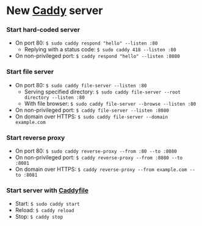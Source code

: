 # New [Caddy](https://caddyserver.com/docs/) server

### Start hard-coded server

- On port 80: `$ sudo caddy respond "hello" --listen :80`
  - Replying with a status code: `$ sudo caddy 418 --listen :80`
- On non-privileged port: `$ caddy respond "hello" --listen :8080`

### Start file server

- On port 80: `$ sudo caddy file-server --listen :80`
  - Serving specified directory: `$ sudo caddy file-server --root directory --listen :80`
  - With file browser: `$ sudo caddy file-server --browse --listen :80`
- On non-privileged port: `$ caddy file-server --listen :8080`
- On domain over HTTPS: `$ sudo caddy file-server --domain example.com`

### Start reverse proxy

- On port 80: `$ sudo caddy reverse-proxy --from :80 --to :8080`
- On non-privileged port: `$ caddy reverse-proxy --from :8080 --to :8081`
- On domain over HTTPS: `$ caddy reverse-proxy --from example.com --to :8081`

### Start server with [Caddyfile](https://caddyserver.com/docs/caddyfile-tutorial)

- Start: `$ sudo caddy start`
- Reload: `$ caddy reload`
- Stop: `$ caddy stop`
